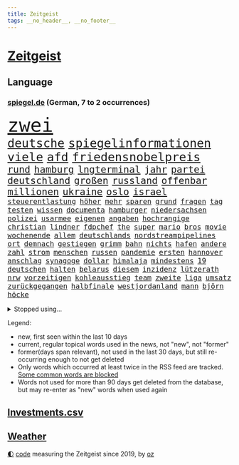 ```yaml
---
title: Zeitgeist
tags: __no_header__, __no_footer__
---
```


# [Zeitgeist](https://oliz.io/zeitgeist/)

## Language

<h3><a href="https://www.spiegel.de" target="_blank">spiegel.de</a> (German, 7 to 2 occurrences)</h3>
<p style="font-family:monospace">
<span style="font-size:32pt"><a href="news_links.html#zwei" class="current">zwei</a></span>
<br>
<span style="font-size:20pt"><a href="news_links.html#deutsche" class="current">deutsche</a></span>
<span style="font-size:20pt"><a href="news_links.html#spiegelinformationen" class="current">spiegelinformationen</a></span>
<span style="font-size:20pt"><a href="news_links.html#viele" class="current">viele</a></span>
<span style="font-size:20pt"><a href="news_links.html#afd" class="current">afd</a></span>
<span style="font-size:20pt"><a href="news_links.html#friedensnobelpreis" class="new">friedensnobelpreis</a></span>
<br>
<span style="font-size:16pt"><a href="news_links.html#rund" class="current">rund</a></span>
<span style="font-size:16pt"><a href="news_links.html#hamburg" class="current">hamburg</a></span>
<span style="font-size:16pt"><a href="news_links.html#lngterminal" class="current">lngterminal</a></span>
<span style="font-size:16pt"><a href="news_links.html#jahr" class="current">jahr</a></span>
<span style="font-size:16pt"><a href="news_links.html#partei" class="current">partei</a></span>
<span style="font-size:16pt"><a href="news_links.html#deutschland" class="current">deutschland</a></span>
<span style="font-size:16pt"><a href="news_links.html#großen" class="current">großen</a></span>
<span style="font-size:16pt"><a href="news_links.html#russland" class="current">russland</a></span>
<span style="font-size:16pt"><a href="news_links.html#offenbar" class="current">offenbar</a></span>
<span style="font-size:16pt"><a href="news_links.html#millionen" class="current">millionen</a></span>
<span style="font-size:16pt"><a href="news_links.html#ukraine" class="current">ukraine</a></span>
<span style="font-size:16pt"><a href="news_links.html#oslo" class="current">oslo</a></span>
<span style="font-size:16pt"><a href="news_links.html#israel" class="current">israel</a></span>
<br>
<span style="font-size:12pt"><a href="news_links.html#steuerentlastung" class="current">steuerentlastung</a></span>
<span style="font-size:12pt"><a href="news_links.html#höher" class="current">höher</a></span>
<span style="font-size:12pt"><a href="news_links.html#mehr" class="current">mehr</a></span>
<span style="font-size:12pt"><a href="news_links.html#sparen" class="current">sparen</a></span>
<span style="font-size:12pt"><a href="news_links.html#grund" class="current">grund</a></span>
<span style="font-size:12pt"><a href="news_links.html#fragen" class="current">fragen</a></span>
<span style="font-size:12pt"><a href="news_links.html#tag" class="current">tag</a></span>
<span style="font-size:12pt"><a href="news_links.html#testen" class="current">testen</a></span>
<span style="font-size:12pt"><a href="news_links.html#wissen" class="current">wissen</a></span>
<span style="font-size:12pt"><a href="news_links.html#documenta" class="current">documenta</a></span>
<span style="font-size:12pt"><a href="news_links.html#hamburger" class="current">hamburger</a></span>
<span style="font-size:12pt"><a href="news_links.html#niedersachsen" class="current">niedersachsen</a></span>
<span style="font-size:12pt"><a href="news_links.html#polizei" class="current">polizei</a></span>
<span style="font-size:12pt"><a href="news_links.html#usarmee" class="current">usarmee</a></span>
<span style="font-size:12pt"><a href="news_links.html#eigenen" class="current">eigenen</a></span>
<span style="font-size:12pt"><a href="news_links.html#angaben" class="current">angaben</a></span>
<span style="font-size:12pt"><a href="news_links.html#hochrangige" class="current">hochrangige</a></span>
<span style="font-size:12pt"><a href="news_links.html#christian" class="current">christian</a></span>
<span style="font-size:12pt"><a href="news_links.html#lindner" class="current">lindner</a></span>
<span style="font-size:12pt"><a href="news_links.html#fdpchef" class="current">fdpchef</a></span>
<span style="font-size:12pt"><a href="news_links.html#the" class="current">the</a></span>
<span style="font-size:12pt"><a href="news_links.html#super" class="current">super</a></span>
<span style="font-size:12pt"><a href="news_links.html#mario" class="current">mario</a></span>
<span style="font-size:12pt"><a href="news_links.html#bros" class="current">bros</a></span>
<span style="font-size:12pt"><a href="news_links.html#movie" class="new">movie</a></span>
<span style="font-size:12pt"><a href="news_links.html#wochenende" class="current">wochenende</a></span>
<span style="font-size:12pt"><a href="news_links.html#allem" class="current">allem</a></span>
<span style="font-size:12pt"><a href="news_links.html#deutschlands" class="current">deutschlands</a></span>
<span style="font-size:12pt"><a href="news_links.html#nordstreampipelines" class="new">nordstreampipelines</a></span>
<span style="font-size:12pt"><a href="news_links.html#ort" class="current">ort</a></span>
<span style="font-size:12pt"><a href="news_links.html#demnach" class="current">demnach</a></span>
<span style="font-size:12pt"><a href="news_links.html#gestiegen" class="current">gestiegen</a></span>
<span style="font-size:12pt"><a href="news_links.html#grimm" class="current">grimm</a></span>
<span style="font-size:12pt"><a href="news_links.html#bahn" class="current">bahn</a></span>
<span style="font-size:12pt"><a href="news_links.html#nichts" class="current">nichts</a></span>
<span style="font-size:12pt"><a href="news_links.html#hafen" class="current">hafen</a></span>
<span style="font-size:12pt"><a href="news_links.html#andere" class="current">andere</a></span>
<span style="font-size:12pt"><a href="news_links.html#zahl" class="current">zahl</a></span>
<span style="font-size:12pt"><a href="news_links.html#strom" class="current">strom</a></span>
<span style="font-size:12pt"><a href="news_links.html#menschen" class="current">menschen</a></span>
<span style="font-size:12pt"><a href="news_links.html#russen" class="current">russen</a></span>
<span style="font-size:12pt"><a href="news_links.html#pandemie" class="current">pandemie</a></span>
<span style="font-size:12pt"><a href="news_links.html#ersten" class="current">ersten</a></span>
<span style="font-size:12pt"><a href="news_links.html#hannover" class="current">hannover</a></span>
<span style="font-size:12pt"><a href="news_links.html#anschlag" class="current">anschlag</a></span>
<span style="font-size:12pt"><a href="news_links.html#synagoge" class="new">synagoge</a></span>
<span style="font-size:12pt"><a href="news_links.html#dollar" class="current">dollar</a></span>
<span style="font-size:12pt"><a href="news_links.html#himalaja" class="current">himalaja</a></span>
<span style="font-size:12pt"><a href="news_links.html#mindestens" class="current">mindestens</a></span>
<span style="font-size:12pt"><a href="news_links.html#19" class="current">19</a></span>
<span style="font-size:12pt"><a href="news_links.html#deutschen" class="current">deutschen</a></span>
<span style="font-size:12pt"><a href="news_links.html#halten" class="current">halten</a></span>
<span style="font-size:12pt"><a href="news_links.html#belarus" class="current">belarus</a></span>
<span style="font-size:12pt"><a href="news_links.html#diesem" class="current">diesem</a></span>
<span style="font-size:12pt"><a href="news_links.html#inzidenz" class="current">inzidenz</a></span>
<span style="font-size:12pt"><a href="news_links.html#lützerath" class="new">lützerath</a></span>
<span style="font-size:12pt"><a href="news_links.html#nrw" class="current">nrw</a></span>
<span style="font-size:12pt"><a href="news_links.html#vorzeitigen" class="new">vorzeitigen</a></span>
<span style="font-size:12pt"><a href="news_links.html#kohleausstieg" class="new">kohleausstieg</a></span>
<span style="font-size:12pt"><a href="news_links.html#team" class="current">team</a></span>
<span style="font-size:12pt"><a href="news_links.html#zweite" class="current">zweite</a></span>
<span style="font-size:12pt"><a href="news_links.html#liga" class="current">liga</a></span>
<span style="font-size:12pt"><a href="news_links.html#umsatz" class="current">umsatz</a></span>
<span style="font-size:12pt"><a href="news_links.html#zurückgegangen" class="current">zurückgegangen</a></span>
<span style="font-size:12pt"><a href="news_links.html#halbfinale" class="current">halbfinale</a></span>
<span style="font-size:12pt"><a href="news_links.html#westjordanland" class="current">westjordanland</a></span>
<span style="font-size:12pt"><a href="news_links.html#mann" class="current">mann</a></span>
<span style="font-size:12pt"><a href="news_links.html#björn" class="new">björn</a></span>
<span style="font-size:12pt"><a href="news_links.html#höcke" class="new">höcke</a></span>
</p>
<details>
<summary>Stopped using...</summary>
<p class="former" style="font-size:12pt">
aufgerufen(715) johnson(715) ruhe(715) gelungen(714) israelischen(714) treffer(714) unabhängige(714) manchen(713) musiker(713) übersicht(713) atmosphäre(712) doku(712) entwurf(712) freiheitsstrafe(712) geschichten(712) metropole(712) moderna(712) stolz(712) verhindern(712) verriet(712) williams(712) woran(712) benjamin(711) bisschen(711) britischer(711) dauerhaft(711) erstaunlich(711) mali(711) myanmar(711) street(711) taylor(711) unbekannten(711) volker(711) zurzeit(711) attentat(710) autofahrer(710) bittere(710) brutale(710) erlitten(710) führende(710) interne(710) lockdown(710) material(710) obama(710) software(710) verraten(710) verwendet(710) 2017(709) aufnahmen(709) ausnahmen(709) entlässt(709) gewerkschaft(709) mag(709) michelle(709) teslachef(709) arbeitsplatz(708) beamte(708) christopher(708) einführen(708) englische(708) folgte(708) genannt(708) mitglied(708) nordsee(708) oberste(708) rekordmeister(708) turin(708) umdenken(708) vergewaltigung(708) ärzten(708) allianz(707) depressionen(707) elektroautos(707) erholt(707) ermöglichen(707) kamera(707) minute(707) modelle(707) normal(707) teilnehmen(707) tobt(707) weltweite(707) überlebte(707) berufung(706) ganzen(706) hinterlassen(706) untersagt(706) überprüft(706) bmw(705) gefährlichen(705) verklagt(705) wiederwahl(705) smartphone(704) weltweiten(704) 27(703) greifen(703) holen(703) nachwuchs(703) strecke(703) bezeichnet(702) geschossen(702) halben(702) termin(702) trauen(702) verheerenden(702) wies(702) csuchef(701) geflogen(701) hubertus(701) reagierten(701) sächsischen(701) langfristig(700) nahezu(700) reporter(700) tatverdächtigen(700) gesetze(699) gespalten(699) triumph(699) verbände(699) attentäter(698) bitcoin(698) freie(698) hotels(698) irak(698) venezuela(697) veranstalter(697) verschwand(697) 900(696) distanz(696) regiert(696) 1000(695) argentinien(695) aufgegeben(695) mick(695) schumacher(695) aufgetreten(694) auftrag(693) brauche(693) querdenker(693) alarmiert(692) empfängt(692) warm(692) dar(691) entspannung(691) genauso(691) wunder(691) zukünftig(690) münster(689) beschlagnahmt(687) damals(687) gegnern(687) insassen(687) kontakt(686) marsch(686) treiben(686) legende(685) menschenrechtsverletzungen(685) monats(685) dfbpokal(684) eigenem(684) nachts(684) papier(683) journalist(681) nieder(681) sportler(681) telegram(679) verständnis(679) bundeswehrsoldaten(678) gastronomie(678) informiert(678) karten(678) moderatorin(678) katharina(675) abhängig(673) hype(671) unterdessen(671) türen(669) vorläufig(668) verpasste(667) veränderungen(667) mittelpunkt(666) verschafft(666) flüchtete(665) erhebliche(664) grüner(664) liberalen(662) entbrannt(660) startup(660) weitreichende(657) farbe(656) inhaftierten(656) csupolitiker(654) 85(645) cdu/csu(643) mängel(641) aggressiv(638) schiffe(631) anfeindungen(577) kleinstadt(568) rein(563) 4000(562) günstig(561) universitäten(554) niemals(553) redaktion(543) südwesten(543) unterschiedliche(534) angebote(533) belgische(530) mitverantwortlich(526) trost(500) grünes(495) gestanden(492) 25jährige(482) ticket(477) fossile(472) kw(463) tricks(461) höherer(459) sammelt(459) eröffnung(457) kolumbien(457) knochen(455) kündigten(451) bergab(450) urteilte(450) tickets(448) getrieben(447) adac(446) sowjetunion(442) zwingen(439) füllen(437) insbesondere(431) tour(431) axel(429) vierter(429) c(426) rekordwert(426) lebten(414) schutzmaßnahmen(413) beliebte(411) gesund(410) konzerns(409) topmanager(408) amoklauf(405) japans(403) exil(399) nachspielzeit(399) parlaments(399) 69(398) schuhe(395) längste(393) grand(392) stürmen(383) ausfälle(379) schlafen(379) 2025(376) irritiert(369) wittert(369) gesundheitsämter(368) erreichte(364) manuela(364) lka(361) vorteil(356) demo(353) grafiken(352) staatssekretär(352) eindringlich(350) wesen(350) kursieren(348) älteste(347) erneutes(345) coronaneuinfektionen(342) adam(341) spezielle(341) ampelregierung(340) annulliert(339) mächtig(339) fachkräfte(338) verständigt(338) gesundes(336) lindern(336) arbeitslosen(335) vereinbart(333) volksverhetzung(331) abu(329) bedrängt(327) osteuropa(327) verwerfungen(327) verläuft(326) aktivitäten(325) dritter(322) verbraucherpreise(322) erschlagen(321) lädt(320) lieferte(318) beliebt(315) solcher(313) tödlichem(312) mehrmals(311) zimmermann(310) milliardäre(306) reine(304) frisst(302) minderjähriger(301) quält(300) schusswaffen(300) khan(299) robben(297) gelb(296) eier(295) vorstandschef(294) seltene(293) tradition(293) mischt(292) künstlers(289) aussetzen(287) amtsinhaber(286) keeper(286) aston(285) 1995(283) texte(282) kanal(280) lieferung(280) nordische(280) rasch(280) swift(280) ruhrgebiet(279) instituts(275) personalnot(274) atomdeal(272) bundestages(272) einzelfall(271) 68(270) juan(270) bat(266) viren(265) g7staaten(264) ablenkung(263) getäuscht(263) berger(262) flugzeugen(262) spielplan(259) erfand(258) schaulustige(258) balkan(257) lanka(255) lebenshaltungskosten(255) sri(255) verpflichtung(255) influencerin(254) preiserhöhung(254) unterschätzt(253) brot(252) etappe(252) klärt(252) verkaufte(252) vorbereiten(252) vettel(248) expremier(247) sky(245) verlangte(245) geistig(244) 56jähriger(243) teilten(241) unterscheiden(240) maskentragen(239) streiken(238) anstrengungen(236) geiselnahme(233) wahlrechtsreform(233) bestürzt(232) verschwindet(231) journalismus(230) moniert(230) report(230) überzeugung(229) prorussischen(228) fehlverhalten(227) murray(226) wohlstand(226) andrij(225) hut(225) melnyk(225) frankfurts(224) positiven(224) tempolimit(224) young(223) franzose(220) pass(220) verpflichtende(220) fürchtete(219) niederlegen(218) vergab(218) zensur(218) straftäter(216) schlacht(215) geplanter(212) verarbeitet(212) marc(211) rené(210) statements(210) triumphiert(210) 40000(209) pornos(208) rekonstruktion(208) geistliche(207) leuten(207) barack(206) geschwächt(206) roller(206) abgeschafft(205) arbeitslos(204) benötigt(204) drohender(204) radprofi(204) menschliches(202) paula(202) fortsetzen(201) interessiert(200) besetzte(199) betrieben(197) komiker(197) siegesserie(197) vorab(196) regelmäßige(194) profitierte(193) litt(192) fernost(191) kleben(191) nebenbei(191) fighters(190) foo(190) gewitter(190) mais(190) anteile(189) sekretärin(189) stromversorgung(189) ausbremsen(188) außenpolitische(188) wiedereinführung(188) masse(187) gewerkschafter(186) ukrainern(185) atomabkommens(183) iwan(183) rabatt(183) eigentor(182) moldau(182) ölkonzern(182) 2035(181) moral(180) 35jähriger(179) großstadt(179) unterhalten(178) drake(176) gemeint(176) beben(175) unabhängig(175) infektionsschutzgesetzes(174) vergeltung(174) brandstiftung(173) leuchten(173) europatour(172) irina(172) lautete(172) tenniskarriere(172) einsame(171) herstellung(170) köpfe(170) tankrabatt(170) mysteriöse(169) agentur(168) rauch(168) menschenmenge(167) sainz(167) zurückhaltend(167) aussieht(166) notfallplans(166) offiziere(166) verteidigungsminister(166) ebnet(165) einkaufszentrum(165) aufruft(164) diagnostiziert(164) ten(164) aufbruchstimmung(163) erläutert(162) geist(162) besseres(161) minimal(161) rechnungshof(161) öffentlicher(161) schiedsgericht(160) bundesverband(159) tatverdächtiger(157) gebietsgewinne(155) leber(155) belegschaft(154) packenden(154) wahrscheinlichkeit(153) euroraum(152) flexibel(152) fragezeichen(152) rajapaksa(152) zahn(151) pausieren(150) quellen(150) fahnder(149) interessant(149) serena(149) ferien(148) nicola(148) veranstaltet(148) vorfälle(148) stillgelegten(147) traditionen(147) zweijähriger(147) cambridge(145) großoffensive(145) lieferanten(145) tiefstand(145) frontmann(143) export(142) festen(142) fotografie(142) gedenkfeier(142) hammer(142) 26jähriger(141) festland(141) sammelte(141) effekte(140) eingeschläfert(140) gesamtsieg(140) inspiration(140) maschinenraum(140) schlamm(140) verfügbar(140) versöhnung(140) france(139) sommerferien(139) überwachungssoftware(138) reichsbürger(137) südukraine(137) ärztinnen(137) finsternis(136) kleinflugzeug(136) kleinflugzeugs(136) umweltkatastrophe(136) unglücks(135) vogel(135) entsprechendes(134) verspätung(134) 60000(133) boomt(133) heimrennen(133) parlamentarischer(133) trocken(133) zehnten(133) kippte(132) lichter(132) rüsten(132) angola(130) hitzewelle(130) landesverband(130) zurücktreten(130) hochrangiger(129) niedergeschlagen(129) saudischen(129) virusvariante(128) zermürbt(127) arbeitskräftemangel(126) bosnien(126) lösungen(126) zustände(126) fährte(124) space(124) verhalf(124) vwkonzern(124) detlef(123) batterie(122) dolly(122) drückt(122) verzweiflung(122) dortmunds(121) fire(121) sinne(121) ausgebildet(120) europapokal(120) andy(119) erfolgsserie(119) hintertür(119) unbesetzt(119) babyfoto(118) empfindet(118) nadelattacken(118) rechtspopulisten(118) schlachthof(118) vermessung(118) akleh(117) cumexgeschäften(117) plätze(117) rockband(117) ansichten(116) entgleist(116) nutzerdaten(116) shireen(116) zunahme(116) ausgebaut(115) french(115) zukünftige(115) anpassen(114) gewagt(114) jene(114) kommissarin(114) stefanos(114) tsitsipas(114) gefahndet(113) krimi(113) transfers(113) reporterin(112) eingedämmt(111) wahlbetrug(111) pga(110) wahlrechtskommission(110) 59(109) pennsylvania(109) saisonspiel(109) sensiblen(108) staatlich(108) tagessieg(108) ausbauen(107) drohendem(106) mihambo(106) sprung(106) 90000(105) blitz(105) qualifizierte(105) schicksale(105) schmerzensgeld(105) statistischen(105) leopardpanzer(103) volle(103) einfahrt(102) haftbedingungen(102) verheerend(102) zunichte(102) beeindruckenden(101) identifizieren(101) witwe(101) hundertjährige(100) olympiaattentat(100) tierschützer(100) uiguren(100) xinjiang(100) burg(99) deutete(99) führungskräfte(99) bewiesen(98) muskeln(98) problemlos(98) torhüterin(98) wissenschaftlerinnen(98) furore(97) wechselwilligen(97) zentimeter(97) amokläufer(96) ingenieur(96) mané(96) massenproteste(96) romanen(96) sadio(96) tvshow(96) umweltminister(96) attraktiver(95) erwerbstätigen(95) höherem(95) idol(95) attestiert(94) kostenlos(94) palme(94) jahresbericht(93) ki(93) kommentieren(93) 18jährigen(92) gebäuden(92) jährlichen(92) pilot(92) rentnerinnen(92) topfavorit(92) alligator(91) alltags(91) boulevard(91) dialog(91) festzunehmen(91) fußballtransfers(91) impfstoffen(91) nachlesen(91) zeitverschwendung(91) zurückbringen(91) gesteuert(90) mittäter(90) opferfamilien(90) putzen(90) überflutungen(90) jubelte(89) missbrauchsvorwürfe(89) mitgenommen(89) profigolfer(89) zuwanderung(89) bahnchef(88) flamme(88) gibraltar(88) malerin(88) vertraulichen(88) geige(87) haften(87) heide(87) klimaretter(87) lüneburger(87) netflixdoku(87) sara(87) shutdowns(87) tierarten(87) vorübergehende(87) bergtour(86) kollabierender(86) finanzen(85) präsenzunterricht(85) venus(85) bundeskartellamt(84) furchner(84) götze(84) irmgard(84) krachte(84) usstadt(84) änderte(84) bemerkenswerten(83) berechtigt(83) egot(83) emmy(83) ertrunken(83) geräts(83) lebensgefährlichen(83) listet(83) vorsorglich(83) exjustizminister(82) fehlten(82) gästen(82) raub(82) wirkungsvoll(82) ddrauswahl(81) fahrschein(81) nachbarschaft(81) rauscht(81) spekulieren(81) tägliche(81) wiederbelebung(81) zusagen(81) beschaffungskosten(80) chatapp(80) partnerin(80) rückgänge(80) versorgen(80) dfbauswahl(79) ertrinkt(79) gendersprache(79) milliardengarantien(79) nevermind(79) schreibtisch(79) vorschlägen(79) anbau(78) biber(78) brasilianer(78) flüssigkeit(78) schnappen(78) willkürlich(78) wirksamkeit(78) zurückzahlen(78) flecktarn(77) nachhaltige(77) theo(77) umfang(77) vorbestrafte(77) antisemitismusdebatte(76) einkommensschwache(76) ergreifen(76) nordafrika(76) schulschließungen(76) strategien(76) subventionieren(76) verschossener(76) vize(76) angesagt(75) bebte(75) erdbeben(75) etappensieg(75) genauer(75) ludwigshafen(75) oberstes(75) walross(75) gaskraftwerke(74) kernenergie(74) strich(74) völker(74) weltgeschichte(74) banner(73) flaschen(73) lennon(73) deutschisraelischen(72) duschen(72) kämpferisch(72) mies(72) pandemiemaßnahmen(72) radprofis(72) bedankte(71) bühl(71) detonationen(71) jule(71) niemeier(71) reaktoren(71) reparationen(71) secret(71) sterblichen(71) stören(71) trägerrakete(71) überzeugend(71) 18000(70) armand(70) brotweizen(70) gartenkolumne(70) gasfluss(70) kohlekraftwerke(70) sogenannter(70) tierfutter(70) ungeklärten(70) abgeriegelte(69) schlafzimmer(69) veröffentlichten(69) afghane(68) deutschsprachigen(68) dorfes(68) fehlenden(68) forscherteam(68) geheimnisse(68) tennishoffnung(68) vermeintlich(68) zaun(68) fassungslos(67) mühelos(67) reparaturen(67) abhängt(66) ausgewertet(66) bemängelt(66) brandstifter(66) dazn(66) elbe(66) orientieren(66) sauberes(66) vorkommt(66) akute(65) alaphilippe(65) anrufen(65) antisemitismusvorwürfen(65) eisernen(65) gruß(65) handlanger(65) staatsmänner(65) tennisspielerin(65) viktoria(65) übertreffen(65) csd(64) duplantis(64) liberaler(64) urlauber(64) zurückdrängen(64) 2008(63) aljazeerajournalistin(63) erfolgslauf(63) lubmin(63) notfälle(63) wahrzeichen(63) aufrechtzuerhalten(62) kennengelernt(62) primož(62) roglič(62) saisons(62) schmyhal(62) belangt(61) denys(61) erwartete(61) feuerten(61) laufe(61) zweistelligen(61) attackierte(60) ausblick(60) einfuhren(60) angeschlagener(59) frauenteams(59) lohnerhöhungen(59) melnyks(59) schildkröte(59) vergebung(59) weitsprung(59) 192(58) ade(58) belgier(58) blackout(58) gesamtführung(58) gesundheitssystem(58) klimaschützer(58) biologe(57) entsprechenden(57) gewertet(57) meeres(57) negative(57) ohnmacht(57) starregisseur(57) wdr(57) zweifelhafter(57) colombo(56) dankbar(56) entweder(56) franca(56) gotabaya(56) lehfeldt(56) pfosten(56) religiösen(56) tode(56) zumute(56) ferraripiloten(55) hinauf(55) nordstreampipeline(55) religiöse(55) schlussanstieg(55) security(55) sehenswürdigkeiten(55) solar(55) werbetrommel(55) zusammenfassung(55) abitur(54) bränden(54) nebenher(54) rumänische(54) stromerzeugung(54) unbesiegbar(54) wartungsarbeiten(54) zwangen(54) lankas(53) mads(53) nso(53) pedersen(53) rückkehrer(53) schüller(53) staubwolke(53) barriere(52) schwanz(52) special(52) verwarnt(52) zuschlagen(52) bundesamts(51) fehlschuss(51) herabstufung(51) zehnmal(51) abgestürzte(50) freundschaftsspiel(50) fußstapfen(50) förderbank(50) gesamtführenden(50) kenias(50) längeren(50) üppige(50) besprüht(49) kylie(49) linien(49) missglückten(49) modeikone(49) stationiert(49) tragisch(49) vage(49) wmpunkte(49) wolfsburger(49) berufe(48) nullcoronapolitik(48) schmelzen(48) sozialverhalten(48) südspanien(48) untergrund(48) akwlaufzeiten(47) anschließen(47) hasta(47) notruf(47) pathos(47) solidarisierte(47) vista(47) 23jähriger(46) britischem(46) leopard2panzer(46) bisweilen(45) doppelmord(45) dreijähriger(45) email(45) gewächshäuser(45) schwärmen(45) solaranlagen(45) wagner(45) imagewandel(44) pausenlos(44) rinder(44) schied(44) strikte(44) stromverbrauch(44) unaufhaltsam(44) weber(44) zielort(44) 2007(43) gemächern(43) wütet(43) ästhetische(43) beleidigungen(42) hinterfragen(42) pauschalurlauber(42) speerwurf(42) tvrechte(42) unzumutbar(42) feigen(41) porschechef(41) zugespitzt(41) einfrieren(40) katastrophenschutz(40) ratlos(40) spitzen(40) springer(40) traten(40) ureinwohner(40) überwachen(40) atomenergiebehörde(39) beschießt(39) pazifischen(39) rekordgewinn(39) telefonnetz(39) unstrittig(39) worüber(39) abdul(38) göringeckardt(38) ketten(38) krisenzeiten(38) lehrstellen(38) unrealistisch(38) ayleen(37) dunkel(37) begegnungen(36) klimaforscher(36) zehnter(36) dokumenten(35) evakuieren(35) friedens(35) hartnäckig(35) intensive(35) schlau(35) schuljahr(35) besteuert(34) internets(34) kanadareise(34) oleksij(34) 27jähriger(33) amazons(33) annkatrin(33) anschlusslösung(33) arktis(33) betracht(33) euaußengrenze(33) indirekt(33) kiez(33) sbahnhof(33) todesfall(33) grunewald(32) lethargie(32) pokalspiel(32) spielzeit(32) streamen(32) uswahlen(32) 05(31) alsadr(31) menschheit(31) mississippi(31) muktada(31) vollendet(31) angeprangert(30) ausgetauscht(30) bayerntrainer(30) eisbergs(30) ernstfall(30) misogynen(30) piastri(30) 57jährige(29) affenpockenfälle(29) atomdebatte(29) gebucht(29) luke(29) palermo(29) reiseportal(29) sprengung(29) verirrten(29) absolvierte(28) blickten(28) bunten(28) erfolgte(28) platzverweis(28) rot(28) samstagabend(28) staatsoberhaupts(28) sturgeon(28) stärkung(28) 1997(27) club(27) gratismentalität(27) packungen(27) roter(27) bewährungsstrafen(26) einfachsten(26) fbirazzia(26) ferngesteuerte(26) pfister(26) pyramiden(26) überlagert(26) eon(25) gedenkveranstaltung(25) gedrehte(25) impfempfehlungen(25) sons(25) flores(24) klettert(24) magnum(24) selbstzweifel(24) strandete(24) sympathien(24) insolvent(23) massenhafte(23) salomonen(23) zierer(23) aufzeichnungen(22) aufzeigen(22) coronainfektionen(22) ehemanns(22) extremismus(22) malis(22) mehrkosten(22) nahenden(22) reifen(22) ruto(22) verschleppt(22) coronabedingungen(21) cristina(21) ersteigert(21) familienmitglied(21) fettes(21) groteskem(21) kreative(21) kriegsstrategie(21) nackt(21) obduktion(21) panikmache(21) rowling(21) strenger(21) taiwanstraße(21) überlegen(21) biografie(20) bundesligaabsteiger(20) cash(20) gerichtlich(20) kappen(20) kompensation(20) leichtathletikem(20) skizziert(20) teuerste(20) freya(19) gefährdung(19) kundinnen(19) montagsdemos(19) oberpfalz(19) schleppen(19) straftat(19) übermalt(19) gegenmaßnahmen(18) provence(18) sichuan(18) spanienrundfahrt(18) verleger(18) verständlich(18) zirkzee(18) akanji(17) american(17) joanne(17) zielflughafen(17) fußballweltmeister(16) geheimdokumenten(16) geher(16) herzegowina(16) kennzahlen(16) paxlovid(16) sportdirektorposten(16) andalusien(15) asiatischen(15) aubameyang(15) endgültigen(15) grenzfluss(15) liechtenstein(15) menschenhandels(15) pierreemerick(15) 00(14) abschiedstour(14) brasilienwahl(14) energiesparverordnung(14) gestiegener(14) joy(14) sozialem(14) ursachenforschung(14) abkehr(13) eben(13) football(13) hagelsturm(13) havertz(13) jahreswechsel(13) longcovidbetroffenen(13) mordanschlag(13) niedrigem(13) querfront(13) vuelta(13) übergriff(13) buschkow(12) chefredakteur(12) echt(12) hempel(12) herausgeber(12) kremlnahe(12) nötige(12) sat1(12) schwieriges(12) transporthubschrauber(12) agnes(11) beschwert(11) dreitägigen(11) ehen(11) friedman(11) hausbesitzer(11) omikronbooster(11) pascal(11)
</p>
</details>
<p>Legend:
<ul>
<li><span class="new">new</span>, first seen within the last 10 days</li>
<li><span class="current">current</span>, regular topical words used in the news, not "new", not "former"</li>
<li><span class="former">former(days span relevant)</span>, not used in the last 30 days, but still re-occurring enough to not get deleted</li>
<li>Only words which occurred at least twice in the RSS feed are tracked. <a href="language/filters.py">Some common words are blocked</a></li>
<li>Words not used for more than 90 days get deleted from the database, but may re-enter as "new" words when used again</li>
</ul>
</p>

## [Investments](investments.html)[.csv](investments.csv)

## [Weather](weather.html)

<footer>
<a href="javascript:toggleTheme()" class="nav">🌓</a>
<a href="https://github.com/ooz/zeitgeist">code</a> measuring the Zeitgeist since 2019, by <a href="https://oliz.io">oz</a>
</footer>
